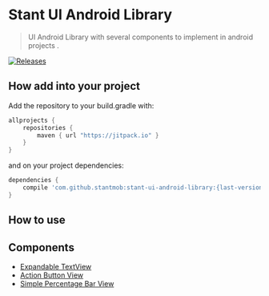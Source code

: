 # Stant UI Android Library

> UI Android Library with several components to implement in android projects .

[![Releases](https://jitpack.io/v/stantmob/stant-ui-android-library.svg)](https://jitpack.io/#stantmob/stant-ui-android-library)


## How add into your project
Add the repository to your build.gradle with:
```gradle
allprojects {
    repositories {
        maven { url "https://jitpack.io" }
    }
}
```
and on your project dependencies:

```gradle
dependencies {
    compile 'com.github.stantmob:stant-ui-android-library:{last-version}'
}

```

## How to use

## Components

* [Expandable TextView](ui-library/src/main/java/br/com/stant/libraries/uilibrary/components/expandabletextview/doc/expandabletextview.md)
* [Action Button View](ui-library/src/main/java/br/com/stant/libraries/uilibrary/components/actionbuttonview/doc/actionbuttonview.md)
* [Simple Percentage Bar View](ui-library/src/main/java/br/com/stant/libraries/uilibrary/components/simplepercentagebarview/doc/simplepercentagebarview.md)